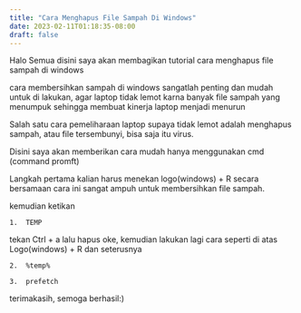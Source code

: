 ```yaml
---
title: "Cara Menghapus File Sampah Di Windows"
date: 2023-02-11T01:18:35-08:00
draft: false
---
```


Halo Semua disini saya akan membagikan tutorial cara menghapus file sampah di windows

cara membersihkan sampah di windows sangatlah penting dan mudah
untuk di lakukan, agar laptop tidak lemot karna banyak file sampah
yang menumpuk sehingga membuat kinerja laptop menjadi menurun

Salah satu cara pemeliharaan laptop supaya tidak lemot adalah
menghapus sampah, atau file tersembunyi, bisa saja itu virus.

Disini saya akan memberikan cara mudah hanya menggunakan cmd (command promft)

Langkah pertama kalian harus menekan logo(windows) + R secara bersamaan
cara ini sangat ampuh untuk membersihkan file sampah.

kemudian ketikan

	1.  TEMP

tekan Ctrl + a lalu hapus oke, kemudian lakukan lagi cara seperti di atas Logo(windows) + R dan seterusnya

	2.  %temp%

	3.  prefetch


terimakasih, semoga berhasil:)
